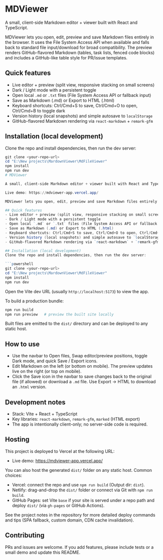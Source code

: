 # MDViewer

A small, client-side Markdown editor + viewer built with React and TypeScript.

MDViewer lets you open, edit, preview and save Markdown files entirely in the browser. It uses the File System Access API when available and falls back to standard file input/download for broad compatibility. The preview renders GitHub-flavored Markdown (tables, task lists, fenced code blocks) and includes a GitHub-like table style for PR/issue templates.

## Quick features
- Live editor + preview (split view, responsive stacking on small screens)
- Dark / Light mode with a persistent toggle
- Open local `.md` or `.txt` files (File System Access API or fallback input)
- Save as Markdown (.md) or Export to HTML (.html)
- Keyboard shortcuts: Ctrl/Cmd+S to save, Ctrl/Cmd+O to open, Ctrl/Cmd+B to toggle dark
- Version history (local snapshots) and simple autosave to `localStorage`
- GitHub-flavored Markdown rendering via `react-markdown` + `remark-gfm`

## Installation (local development)
Clone the repo and install dependencies, then run the dev server:

```powershell
git clone <your-repo-url>
cd "E:\New projects\MardownViewer\MdFileViewer"
npm install
npm run dev
# MDViewer

A small, client-side Markdown editor + viewer built with React and TypeScript.

Live demo: https://mdviewer-app.vercel.app/

MDViewer lets you open, edit, preview and save Markdown files entirely in the browser. It uses the File System Access API when available and falls back to standard file input/download for broad compatibility. The preview renders GitHub-flavored Markdown (tables, task lists, fenced code blocks) and includes a GitHub-like table style suitable for PR/issue templates.

## Quick features
- Live editor + preview (split view, responsive stacking on small screens)
- Dark / Light mode with a persistent toggle
- Open local `.md` or `.txt` files (File System Access API or fallback input)
- Save as Markdown (.md) or Export to HTML (.html)
- Keyboard shortcuts: Ctrl/Cmd+S to save, Ctrl/Cmd+O to open, Ctrl/Cmd+B to toggle dark
- Version history (local snapshots) and simple autosave to `localStorage`
- GitHub-flavored Markdown rendering via `react-markdown` + `remark-gfm`

## Installation (local development)
Clone the repo and install dependencies, then run the dev server:

```powershell
git clone <your-repo-url>
cd "E:\New projects\MardownViewer\MdFileViewer"
npm install
npm run dev
```

Open the Vite dev URL (usually `http://localhost:5173`) to view the app.

To build a production bundle:

```powershell
npm run build
npm run preview   # preview the built site locally
```

Built files are emitted to the `dist/` directory and can be deployed to any static host.

## How to use
- Use the navbar to Open files, Swap editor/preview positions, toggle Dark mode, and quick Save / Export icons.
- Edit Markdown on the left (or bottom on mobile). The preview updates live on the right (or top on mobile).
- Click the Save icon in the navbar to save changes back to the original file (if allowed) or download a `.md` file. Use Export → HTML to download an `.html` version.

## Development notes
- Stack: Vite + React + TypeScript
- Key libraries: `react-markdown`, `remark-gfm`, `marked` (HTML export)
- The app is intentionally client-only; no server-side code is required.

## Hosting
This project is deployed to Vercel at the following URL:

- Live demo: https://mdviewer-app.vercel.app/

You can also host the generated `dist/` folder on any static host. Common choices:
- Vercel: connect the repo and use `npm run build` (Output dir: `dist`).
- Netlify: drag-and-drop the `dist/` folder or connect via Git with `npm run build`.
- GitHub Pages: set Vite `base` if your site is served under a repo path and deploy `dist/` (via `gh-pages` or GitHub Actions).

See the project notes in the repository for more detailed deploy commands and tips (SPA fallback, custom domain, CDN cache invalidation).

## Contributing
PRs and issues are welcome. If you add features, please include tests or a small demo and update this README.
